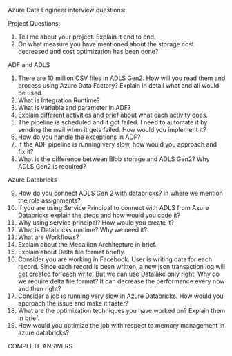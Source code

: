 Azure Data Engineer interview questions:

Project Questions:

1) Tell me about your project. Explain it end to end.
2) On what measure you have mentioned about the storage cost decreased and cost optimization has been done?

ADF and ADLS

1) There are 10 million CSV files in ADLS Gen2. How will you read them and process using Azure Data Factory? Explain in detail what and all would be used.
2) What is Integration Runtime?
3) What is variable and parameter in ADF?
4) Explain different activities and brief about what each activity does.
5) The pipeline is scheduled and it got failed. I need to automate it by sending the mail when it gets failed. How would you implement it?
6) How do you handle the exceptions in ADF?
7) If the ADF pipeline is running very slow, how would you approach and fix it?
8) What is the difference between Blob storage and ADLS Gen2? Why ADLS Gen2 is required?

Azure Databricks

9) How do you connect ADLS Gen 2 with databricks? In where we mention the role assignments?
10) If you are using Service Principal to connect with ADLS from Azure Databricks explain the steps and how would you code it?
11) Why using service principal? How would you create it?
12) What is Databricks runtime? Why we need it?
13) What are Workflows?
14) Explain about the Medallion Architecture in brief.
15) Explain about Delta file format briefly.
16) Consider you are working in Facebook. User is writing data for each record. Since each record is been written, a new json transaction log will get created for each write. But we can use Datalake only right. Why do we require delta file format? It can decrease the performance every now and then right?
17) Consider a job is running very slow in Azure Databricks. How would you approach the issue and make it faster?
18) What are the optimization techniques you have worked on? Explain them in brief.
19) How would you optimize the job with respect to memory management in azure databricks?

COMPLETE ANSWERS
